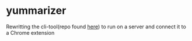# yummarizer

Rewritting the cli-tool(repo found [here](https://github.com/yosief14/yummarizer-cli])) to run on a server and connect it to a Chrome extension





